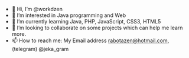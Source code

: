 - 👋 Hi, I’m @workdzen
- 👀 I’m interested in Java programming and Web
- 🌱 I’m currently learning Java, PHP, JavaScript, CSS3, HTML5
- 💞️ I’m looking to collaborate on some projects which can help me learn more.
- 📫 How to reach me: My Email address rabotazen@hotmail.com, (telegram) @jeka_gram
